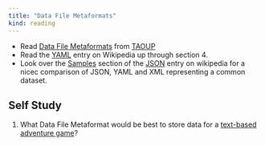```yaml
---
title: "Data File Metaformats"
kind: reading
---
```


- Read [Data File Metaformats] from [TAOUP]
- Read the [YAML] entry on Wikipedia up through section 4.
- Look over the [Samples] section of the [JSON] entry on wikipedia for a
  nicec comparison of JSON, YAML and XML representing a common
  dataset.

[Data File Metaformats]: http://www.catb.org/esr/writings/taoup/html/ch05s02.html
[TAOUP]: http://www.catb.org/esr/writings/taoup/html/
[YAML]: http://en.wikipedia.org/wiki/YAML
[JSON]: http://en.wikipedia.org/wiki/JavaScript_Object_Notation
[Samples]: http://en.wikipedia.org/wiki/JavaScript_Object_Notation#Samples

## Self Study

1. What Data File Metaformat would be best to store data for a
   [text-based adventure game](/reading/text_adventure_context/)?
